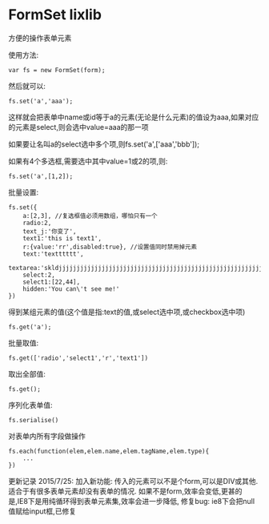 FormSet lixlib
===
方便的操作表单元素

使用方法:

	var fs = new FormSet(form);

然后就可以:

	fs.set('a','aaa');

这样就会把表单中name或id等于a的元素(无论是什么元素)的值设为aaa,如果对应的元素是select,则会选中value=aaa的那一项

如果要让名叫a的select选中多个项,则fs.set('a',['aaa','bbb']);

如果有4个多选框,需要选中其中value=1或2的项,则:

	fs.set('a',[1,2]);


批量设置:

	fs.set({
		a:[2,3], //复选框值必须用数组，哪怕只有一个
		radio:2,
		text_j:'你变了',
		text1:'this is text1',
		r:{value:'rr',disabled:true}, //设置值同时禁用掉元素
		text:'textttttt',
		textarea:'skldjjjjjjjjjjjjjjjjjjjjjjjjjjjjjjjjjjjjjjjjjjjjjjjjjjjjjjjjjjj',
		select:2,
		select1:[22,44],
		hidden:'You can\'t see me!'
	})


得到某组元素的值(这个值是指:text的值,或select选中项,或checkbox选中项)

	fs.get('a');

批量取值:

	fs.get(['radio','select1','r','text1'])

取出全部值:

	fs.get();

序列化表单值:

	fs.serialise()

对表单内所有字段做操作

	fs.each(function(elem,elem.name,elem.tagName,elem.type){
		...
	})


更新记录
2015/7/25:
加入新功能:
传入的元素可以不是个form,可以是DIV或其他.适合于有很多表单元素却没有表单的情况.
如果不是form,效率会变低,更甚的是,IE8下是用纯循环得到表单元素集,效率会进一步降低,
修复bug:
ie8下会把null值赋给input框,已修复

